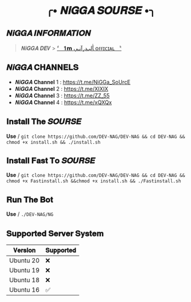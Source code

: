 <div align="center">

<h1 align="center">╭• 𝑵𝒊𝑮𝑮𝑨 𝑺𝑶𝑼𝑹𝑺𝑬 •╮</h1>

</div>

## 𝑵𝒊𝑮𝑮𝑨 𝑰𝑵𝑭𝑶𝑹𝑴𝑨𝑻𝑰𝑶𝑵 

> 𝑵𝒊𝑮𝑮𝑨 𝑫𝑬𝑽 > [〞 𝟏𝗺 ﺂٰلبـدࢪآنـي ᴏꜰꜰɪᴄɪᴀʟ 〝](https://t.me/zZzZD)

## 𝑵𝒊𝑮𝑮𝑨 𝐂𝐇𝐀𝐍𝐍𝐄𝐋𝐒

- 𝑵𝒊𝑮𝑮𝑨 𝐂𝐡𝐚𝐧𝐧𝐞𝐥 1 : https://t.me/NiGGa_SoUrcE
- 𝑵𝒊𝑮𝑮𝑨 𝐂𝐡𝐚𝐧𝐧𝐞𝐥 2 : https://t.me/XIXIX
- 𝑵𝒊𝑮𝑮𝑨 𝐂𝐡𝐚𝐧𝐧𝐞𝐥 3 : https://t.me/ZZ_55
- 𝑵𝒊𝑮𝑮𝑨 𝐂𝐡𝐚𝐧𝐧𝐞𝐥 4 : https://t.me/xQXQx

## 𝐈𝐧𝐬𝐭𝐚𝐥𝐥 𝐓𝐡𝐞 𝑺𝑶𝑼𝑹𝑺𝑬  

𝐔𝐬𝐞 / `git clone https://github.com/DEV-NAG/DEV-NAG && cd DEV-NAG && chmod +x install.sh && ./install.sh`

## 𝐈𝐧𝐬𝐭𝐚𝐥𝐥 𝐅𝐚𝐬𝐭 𝐓𝐨 𝑺𝑶𝑼𝑹𝑺𝑬  

𝐔𝐬𝐞 / `git clone https://github.com/DEV-NAG/DEV-NAG && cd DEV-NAG && chmod +x Fastinstall.sh &&chmod +x install.sh && ./Fastinstall.sh`

## 𝐑𝐮𝐧 𝐓𝐡𝐞 𝐁𝐨𝐭  

𝐔𝐬𝐞 / `./DEV-NAG/NG`

## 𝐒𝐮𝐩𝐩𝐨𝐫𝐭𝐞𝐝 𝐒𝐞𝐫𝐯𝐞𝐫 𝐒𝐲𝐬𝐭𝐞𝐦

| 𝐕𝐞𝐫𝐬𝐢𝐨𝐧   | 𝐒𝐮𝐩𝐩𝐨𝐫𝐭𝐞𝐝          |
| --------- | ------------------ |
| Ubuntu 20 | :x:                |
| Ubuntu 19 | :x:                |
| Ubuntu 18 | :x:                |
| Ubuntu 16 | :white_check_mark: |
